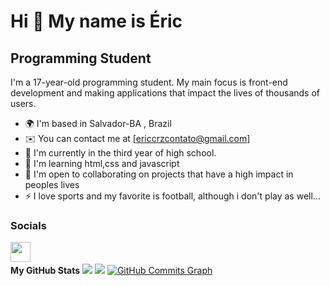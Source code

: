 Hi 👋 My name is Éric
==========================
Programming Student
-----------------------------
I'm a 17-year-old programming student. My main focus is front-end development and making applications that impact the lives of thousands of users.

* 🌍  I'm based in Salvador-BA , Brazil
* ✉️  You can contact me at [ericcrzcontato@gmail.com]
* 🚀  I'm currently in the third year of high school.
* 🧠  I'm learning html,css and javascript
* 🤝  I'm open to collaborating on projects that have a high impact in peoples lives
* ⚡  I love sports and my favorite is football, although i don't play as well...


### Socials
<p align="left"> <a href="https://discord.com/users/Ericcrz#3800" target="_blank" rel="noreferrer"><img src="https://raw.githubusercontent.com/danielcranney/readme-generator/main/public/icons/socials/discord.svg" width="32" height="32" /></a> <a <img <br>
 <br>
<b>My GitHub Stats</b>
<a href="http://www.github.com/EricCarv4lho"><img src="https://github-readme-stats-peguimasid.vercel.app/api?username=EricCarv4lho&show_icons=true&hide=&count_private=true&title_color=3382ed&text_color=ffffff&icon_color=3382ed&bg_color=171717&hide_border=true&show_icons=true%22%20alt=%22EricCarv4lho%27s%20GitHub%20stats" /></a>
<a href="http://www.github.com/EricCarv4lho"><img src="https://github-readme-streak-stats.herokuapp.com/?user=EricCarv4lho&stroke=ffffff&background=171717&ring=3382ed&fire=3382ed&currStreakNum=ffffff&currStreakLabel=3382ed&sideNums=ffffff&sideLabels=ffffff&dates=ffffff&hide_border=true" /></a>
<a href="http://www.github.com/EricCarv4lho"><img src="https://github-readme-activity-graph.cyclic.app/graph?username=EricCarv4lho&bg_color=171717&color=ffffff&line=3382ed&point=ffffff&area_color=171717&area=true&hide_border=true&custom_title=GitHub%20Commits%20Graph" alt="GitHub Commits Graph" /></a>

